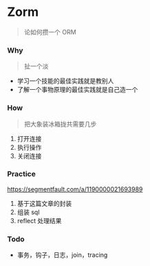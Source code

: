 # Zorm

> 论如何攒一个 ORM

### Why

> 扯一个淡

* 学习一个技能的最佳实践就是教别人
* 了解一个事物原理的最佳实践就是自己造一个

### How

> 把大象装冰箱拢共需要几步

1. 打开连接
2. 执行操作
3. 关闭连接

### Practice

https://segmentfault.com/a/1190000021693989

1. 基于这篇文章的封装
2. 组装 sql
3. reflect 处理结果

### Todo

* 事务，钩子，日志，join，tracing